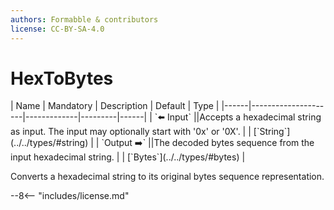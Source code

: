 ```yaml
---
authors: Formabble & contributors
license: CC-BY-SA-4.0
---
```



# HexToBytes

<div class="sh-parameters" markdown="1">
| Name | Mandatory | Description | Default | Type |
|------|---------------------|-------------|---------|------|
| `⬅️ Input` ||Accepts a hexadecimal string as input. The input may optionally start with '0x' or '0X'. | | [`String`](../../types/#string) |
| `Output ➡️` ||The decoded bytes sequence from the input hexadecimal string. | | [`Bytes`](../../types/#bytes) |

</div>

Converts a hexadecimal string to its original bytes sequence representation.

--8<-- "includes/license.md"

